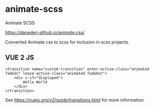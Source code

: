 # animate-scss
Animate SCSS

https://daneden.github.io/animate.css/

Converted Animate.css to scss for inclusion in scss projects.

## VUE 2 JS

```vue
<transition name="custom-transition" enter-active-class="animated fadeIn" leave-active-class="animated fadeOut">
	<div v-if="displayed">
		Hello World
	</div>
</transition>
```
See https://vuejs.org/v2/guide/transitions.html for more information.
